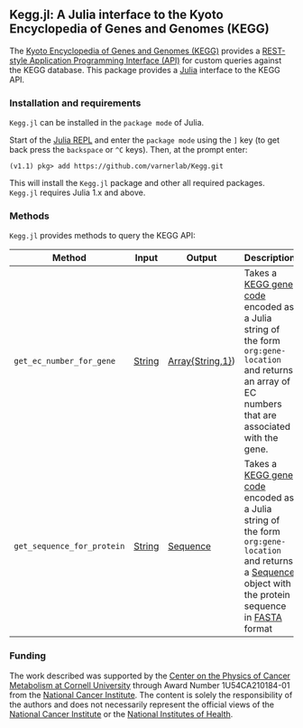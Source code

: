 ## Kegg.jl: A Julia interface to the Kyoto Encyclopedia of Genes and Genomes (KEGG)
The [Kyoto Encyclopedia of Genes and Genomes (KEGG)](https://www.kegg.jp/kegg/kegg1.html)
provides a [REST-style Application Programming Interface (API)](https://www.kegg.jp/kegg/rest/keggapi.html)
for custom queries against the KEGG database. This package provides a [Julia](https://julialang.org) interface to the
KEGG API.

### Installation and requirements
``Kegg.jl`` can be installed in the ``package mode`` of Julia.

Start of the [Julia REPL](https://docs.julialang.org/en/v1/stdlib/REPL/index.html) and enter the ``package mode`` using the ``]`` key (to get back press the ``backspace`` or ``^C`` keys). Then, at the prompt enter:

    (v1.1) pkg> add https://github.com/varnerlab/Kegg.git

This will install the `Kegg.jl` package and other all required packages.
``Kegg.jl`` requires Julia 1.x and above.

### Methods
``Kegg.jl`` provides methods to query the KEGG API:

| Method | Input | Output | Description |
| ------ | ----- | ------ | ----------- |
``get_ec_number_for_gene`` | [String](https://docs.julialang.org/en/v1/manual/strings/index.html) | [Array{String,1}](https://docs.julialang.org/en/v1/base/arrays/index.html)) | Takes a [KEGG gene code](https://www.genome.jp/kegg/genes.html) encoded as a Julia string of the form ``org:gene-location`` and returns an array of EC numbers that are associated with the gene.
``get_sequence_for_protein`` | [String](https://docs.julialang.org/en/v1/manual/strings/index.html) | [Sequence](https://github.com/varnerlab/Kegg/blob/master/src/Types.jl) | Takes a [KEGG gene code](https://www.genome.jp/kegg/genes.html) encoded as a Julia string of the form ``org:gene-location`` and returns a [Sequence](https://github.com/varnerlab/Kegg/blob/master/src/Types.jl) object with the protein sequence in [FASTA](https://blast.ncbi.nlm.nih.gov/Blast.cgi?CMD=Web&PAGE_TYPE=BlastDocs&DOC_TYPE=BlastHelp) format

### Funding
The work described was supported by the [Center on the Physics of Cancer Metabolism at Cornell University](https://psoc.engineering.cornell.edu) through Award Number 1U54CA210184-01 from the [National Cancer Institute](https://www.cancer.gov). The content is solely the responsibility of the authors and does not necessarily
represent the official views of the [National Cancer Institute](https://www.cancer.gov) or the [National Institutes of Health](https://www.nih.gov).
